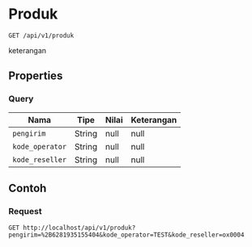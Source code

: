 # Produk
```http
GET /api/v1/produk
```
keterangan
## Properties
### Query
Nama | Tipe | Nilai | Keterangan
--- | --- | --- | ---
<code>pengirim</code> | String | null | null
<code>kode_operator</code> | String | null | null
<code>kode_reseller</code> | String | null | null
## Contoh
### Request
```http
GET http://localhost/api/v1/produk?pengirim=%2B6281935155404&kode_operator=TEST&kode_reseller=ox0004


```
